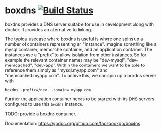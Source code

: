 boxdns [![Build Status](https://secure.travis-ci.org/facebookgo/boxdns.svg)](https://travis-ci.org/facebookgo/boxdns)
======

boxdns provides a DNS server suitable for use in development along with docker.
It provides an alternative to linking.

The typical usecase where boxdns is useful is where one spins up a number of
containers representing an "instance". Imagine something like a mysql container,
memcache container, and an application container. The instances use a "prefix"
to allow isolation from other instances. So for example the relevant container
names may be "dev-mysql", "dev-memcached", "dev-app". Within the containers
we want to be able to reference them simply as "mysql.myapp.com" and
"memcached.myapp.com". To achive this, we can spin up a boxdns server with

```
boxdns -prefix=/dev- -domain=.myapp.com
```

Further the application container needs to be started with its DNS servers
configured to use this `boxdns` instance.

TODO: provide a boxdns container.

Documentation: https://godoc.org/github.com/facebookgo/boxdns
